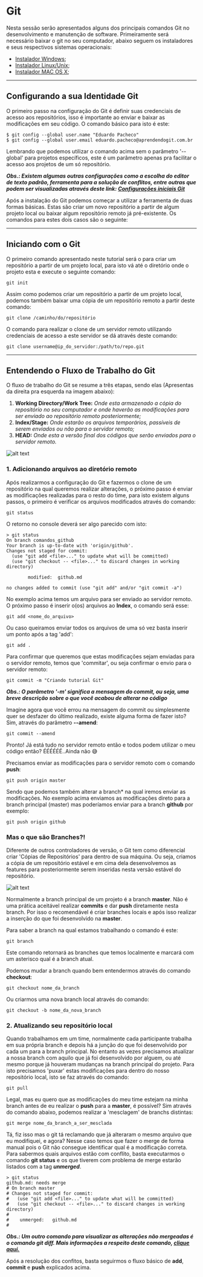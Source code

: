 # Git

Nesta sessão serão apresentados alguns dos principais comandos Git no desenvolvimento e manutenção de software. Primeiramente será necessário baixar o git no seu computador, abaixo seguem os instaladores e seus respectivos sistemas operacionais:

* [Instalador Windows](https://git-scm.com/download/win);
* [Instalador Linux/Unix](https://git-scm.com/download/linux);
* [Instalador MAC OS X](https://git-scm.com/download/mac);

---
## Configurando a sua Identidade Git

O primeiro passo na configuração do Git é definir suas credenciais de acesso aos repositórios, isso é importante ao enviar e baixar as modificações em seu código. O comando básico para isto é este:

```
$ git config --global user.name "Eduardo Pacheco"
$ git config --global user.email eduardo.pacheco@aprendendogit.com.br
```
Lembrando que podemos utilizar o comando acima sem o parâmetro '--global' para projetos específicos, este é um parâmetro apenas pra facilitar o acesso aos projetos de um só repositório.

**_Obs.: Existem algumas outras configurações como a escolha do editor de texto padrão, ferramenta para a solução de conflitos, entre outras que podem ser visualizadas através deste link: [Configurações iniciais Git](https://git-scm.com/book/pt-br/v1/Primeiros-passos-Configura%C3%A7%C3%A3o-Inicial-do-Git)_**

Após a instalação do Git podemos começar a utilizar a ferramenta de duas formas básicas. Estas são criar um novo repositório a partir de algum projeto local ou baixar algum repositório remoto já pré-existente. Os comandos para estes dois casos são o seguinte:

---
## Iniciando com o Git

O primeiro comando apresentado neste tutorial será o para criar um repositório a partir de um projeto local, para isto vá até o diretório onde o projeto esta e execute o seguinte comando:

```
git init
```
Assim como podemos criar um repositório a partir de um projeto local, podemos também baixar uma cópia de um repositório remoto a partir deste comando:
```
git clone /caminho/do/repositório
```
O comando para realizar o clone de um servidor remoto utilizando credenciais de acesso a este servidor se dá através deste comando:
```
git clone username@ip_do_servidor:/path/to/repo.git
```
---
## Entendendo o Fluxo de Trabalho do Git

O fluxo de trabalho do Git se resume a três etapas, sendo elas (Apresentas da direita pra esquerda na imagem abaixo):

1. **Working Directory/Work Tree:** _Onde esta armazenado a cópia do repositório no seu computador e onde haverão as modificações para ser enviado ao repositório remoto posteriormente;_
2. **Index/Stage:** _Onde estarão os arquivos temporários, passíveis de serem enviados ou não para o servidor remoto;_
2. **HEAD:** _Onde esta a versão final dos códigos que serão enviados para o servidor remoto._

![alt text](https://backlog.com/git-tutorial/en/img/post/intro/capture_intro1_4_1.png)

### 1. Adicionando arquivos ao diretório remoto

Após realizarmos a configuração do Git e fazermos o clone de um repositório na qual queremos realizar alterações, o próximo passo é enviar as modificações realizadas para o resto do time, para isto existem alguns passos, o primeiro é verificar os arquivos modificados através do comando:

```
git status
```
O retorno no console deverá ser algo parecido com isto:

```shell
> git status
On branch comandos_github
Your branch is up-to-date with 'origin/github'.
Changes not staged for commit:
  (use "git add <file>..." to update what will be committed)
  (use "git checkout -- <file>..." to discard changes in working directory)

        modified:  github.md

no changes added to commit (use "git add" and/or "git commit -a")
```
No exemplo acima temos um arquivo para ser enviado ao servidor remoto. O próximo passo é inserir o(os) arquivos ao **Index**, o comando será esse:

```
git add <nome_do_arquivo>
```
Ou caso queiramos enviar todos os arquivos de uma só vez basta inserir um ponto após a tag 'add':
```
git add .
```

Para confirmar que queremos que estas modificações sejam enviadas para o servidor remoto, temos que 'commitar', ou seja confirmar o envio para o servidor remoto:

```
git commit -m "Criando tutorial Git"
```
**_Obs.: O parâmetro '-m' significa a mensagem do commit, ou seja, uma breve descrição sobre o que você acabou de alterar no código_**

Imagine agora que você errou na mensagem do commit ou simplesmente quer se desfazer do último realizado, existe alguma forma de fazer isto? Sim, através do parâmetro **--amend**:
```
git commit --amend
```

Pronto! Já está tudo no servidor remoto então e todos podem utilizar o meu código então? ÉÉÉÉÉÉ..Ainda não :sweat_smile:

Precisamos enviar as modificações para o servidor remoto com o comando **push**:

```
git push origin master
```

Sendo que podemos também alterar a branch\* na qual iremos enviar as modificações. No exemplo acima enviamos as modificações direto para a branch principal (master) mas poderíamos enviar para a branch **github** por exemplo:

```
git push origin github
```

### Mas o que são Branches?!

Diferente de outros controladores de versão, o Git tem como diferencial criar 'Cópias de Repositórios' para dentro de sua máquina. Ou seja, criamos a cópia de um repositório estável e em cima dela desenvolvemos as features para posteriormente serem inseridas nesta versão estável do repositório.

![alt text](https://grapefruitgames.files.wordpress.com/2013/05/unitygitdiagram.png)

Normalmente a branch principal de um projeto é a branch **master**. Não é uma prática aceitável realizar **commits** e dar **push** diretamente nesta branch. Por isso o recomendável é criar branches locais e após isso realizar a inserção do que foi desenvolvido na **master**.

Para saber a branch na qual estamos trabalhando o comando é este:
```
git branch
```
Este comando retornará as branches que temos localmente e marcará com um asterisco qual é a branch atual.

Podemos mudar a branch quando bem entendermos através do comando **checkout**:

```
git checkout nome_da_branch
```

Ou criarmos uma nova branch local através do comando:

```
git checkout -b nome_da_nova_branch
```

### 2. Atualizando seu repositório local

Quando trabalhamos em um time, normalmente cada participante trabalha em sua própria branch e depois há a junção do que foi desenvolvido por cada um para a branch principal. No entanto as vezes precisamos atualizar a nossa branch com aquilo que já foi desenvolvido por alguem, ou até mesmo porque já houveram mudanças na branch principal do projeto. Para isto precisamos 'puxar' estas modificações para dentro do nosso repositório local, isto se faz através do comando:

```
git pull
```

Legal, mas eu quero que as modificações do meu time estejam na minha branch antes de eu realizar o **push** para a **master**, é possível? Sim através do comando abaixo, podemos realizar a 'mesclagem' de branchs distintas:
```
git merge nome_da_branch_a_ser_mesclada
```

Tá, fiz isso mas o git tá reclamando que já alteraram o mesmo arquivo que eu modifiquei, e agora? Nesse caso temos que fazer o merge de forma manual pois o Git não consegue identificar qual é a modificação correta. Para sabermos quais arquivos estão com conflito, basta executarmos o comando **git status** e os que tiverem com problema de merge estarão listados com a tag **_unmerged_**.

```shell
> git status
github.md: needs merge
# On branch master
# Changes not staged for commit:
#   (use "git add <file>..." to update what will be committed)
#   (use "git checkout -- <file>..." to discard changes in working directory)
#
#    unmerged:   github.md
#
```

**_Obs.: Um outro comando para visualizar as alterações não mergeadas é o comando git diff. Mais informações a respeito deste comando, [clique aqui.](https://veerasundar.com/blog/2011/06/git-tutorial-comparing-files-with-diff/)_**

Após a resolução dos confitos, basta seguirmos o fluxo básico de **add**, **commit** e **push** explicados acima.
